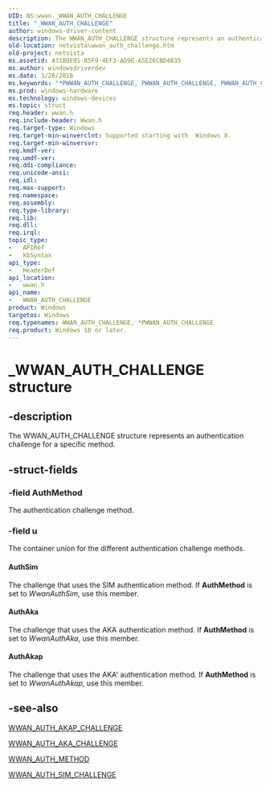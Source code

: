 ```yaml
---
UID: NS:wwan._WWAN_AUTH_CHALLENGE
title: "_WWAN_AUTH_CHALLENGE"
author: windows-driver-content
description: The WWAN_AUTH_CHALLENGE structure represents an authentication challenge for a specific method.
old-location: netvista\wwan_auth_challenge.htm
old-project: netvista
ms.assetid: A31B9E91-B5F9-4EF3-AD9E-A5E26CBD4B35
ms.author: windowsdriverdev
ms.date: 3/26/2018
ms.keywords: "*PWWAN_AUTH_CHALLENGE, PWWAN_AUTH_CHALLENGE, PWWAN_AUTH_CHALLENGE structure pointer [Network Drivers Starting with Windows Vista], WWAN_AUTH_CHALLENGE, WWAN_AUTH_CHALLENGE structure [Network Drivers Starting with Windows Vista], _WWAN_AUTH_CHALLENGE, netvista.wwan_auth_challenge, wwan/PWWAN_AUTH_CHALLENGE, wwan/WWAN_AUTH_CHALLENGE"
ms.prod: windows-hardware
ms.technology: windows-devices
ms.topic: struct
req.header: wwan.h
req.include-header: Wwan.h
req.target-type: Windows
req.target-min-winverclnt: Supported starting with  Windows 8.
req.target-min-winversvr: 
req.kmdf-ver: 
req.umdf-ver: 
req.ddi-compliance: 
req.unicode-ansi: 
req.idl: 
req.max-support: 
req.namespace: 
req.assembly: 
req.type-library: 
req.lib: 
req.dll: 
req.irql: 
topic_type:
-	APIRef
-	kbSyntax
api_type:
-	HeaderDef
api_location:
-	wwan.h
api_name:
-	WWAN_AUTH_CHALLENGE
product: Windows
targetos: Windows
req.typenames: WWAN_AUTH_CHALLENGE, *PWWAN_AUTH_CHALLENGE
req.product: Windows 10 or later.
---
```


# _WWAN_AUTH_CHALLENGE structure


## -description


The WWAN_AUTH_CHALLENGE structure represents an authentication challenge for a specific method.


## -struct-fields




### -field AuthMethod

The authentication challenge method.


### -field u

The container union for the different authentication challenge methods.



#### AuthSim

The challenge that uses the SIM authentication method. If <b>AuthMethod</b> is set to <i>WwanAuthSim</i>, use this member.



#### AuthAka

The challenge that uses the AKA authentication method.  If <b>AuthMethod</b> is set to <i>WwanAuthAka</i>, use this member.



#### AuthAkap

The challenge that uses the AKA' authentication method. If <b>AuthMethod</b> is set to <i>WwanAuthAkap,</i> use this member.


## -see-also




<a href="https://msdn.microsoft.com/library/windows/hardware/hh440302">WWAN_AUTH_AKAP_CHALLENGE</a>



<a href="https://msdn.microsoft.com/library/windows/hardware/hh440304">WWAN_AUTH_AKA_CHALLENGE</a>



<a href="https://msdn.microsoft.com/library/windows/hardware/hh464128">WWAN_AUTH_METHOD</a>



<a href="https://msdn.microsoft.com/library/windows/hardware/hh464130">WWAN_AUTH_SIM_CHALLENGE</a>
 

 

